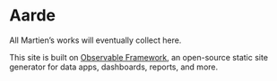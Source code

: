 # Aarde

All Martien’s works will eventually collect here.

This site is built on [Observable Framework](https://observablehq.com/framework/), an open-source static site generator for data apps, dashboards, reports, and more.